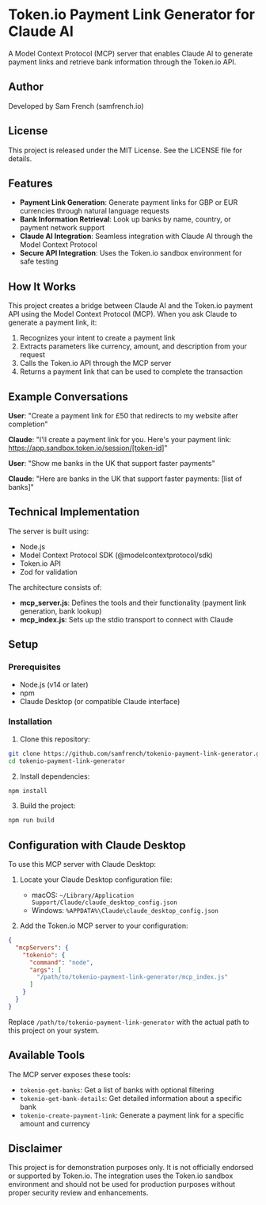 # Token.io Payment Link Generator for Claude AI

A Model Context Protocol (MCP) server that enables Claude AI to generate payment links and retrieve bank information through the Token.io API.

## Author

Developed by Sam French (samfrench.io)

## License

This project is released under the MIT License. See the LICENSE file for details.

## Features

- **Payment Link Generation**: Generate payment links for GBP or EUR currencies through natural language requests
- **Bank Information Retrieval**: Look up banks by name, country, or payment network support
- **Claude AI Integration**: Seamless integration with Claude AI through the Model Context Protocol
- **Secure API Integration**: Uses the Token.io sandbox environment for safe testing

## How It Works

This project creates a bridge between Claude AI and the Token.io payment API using the Model Context Protocol (MCP). When you ask Claude to generate a payment link, it:

1. Recognizes your intent to create a payment link
2. Extracts parameters like currency, amount, and description from your request
3. Calls the Token.io API through the MCP server
4. Returns a payment link that can be used to complete the transaction

## Example Conversations

**User**: "Create a payment link for £50 that redirects to my website after completion"

**Claude**: "I'll create a payment link for you. Here's your payment link: https://app.sandbox.token.io/session/[token-id]"

**User**: "Show me banks in the UK that support faster payments"

**Claude**: "Here are banks in the UK that support faster payments: [list of banks]"

## Technical Implementation

The server is built using:

- Node.js
- Model Context Protocol SDK (@modelcontextprotocol/sdk)
- Token.io API
- Zod for validation

The architecture consists of:

- **mcp_server.js**: Defines the tools and their functionality (payment link generation, bank lookup)
- **mcp_index.js**: Sets up the stdio transport to connect with Claude

## Setup

### Prerequisites

- Node.js (v14 or later)
- npm
- Claude Desktop (or compatible Claude interface)

### Installation

1. Clone this repository:
```bash
git clone https://github.com/samfrench/tokenio-payment-link-generator.git
cd tokenio-payment-link-generator
```

2. Install dependencies:
```bash
npm install
```

3. Build the project:
```bash
npm run build
```

## Configuration with Claude Desktop

To use this MCP server with Claude Desktop:

1. Locate your Claude Desktop configuration file:
   - macOS: `~/Library/Application Support/Claude/claude_desktop_config.json`
   - Windows: `%APPDATA%\Claude\claude_desktop_config.json`

2. Add the Token.io MCP server to your configuration:

```json
{
  "mcpServers": {
    "tokenio": {
      "command": "node",
      "args": [
        "/path/to/tokenio-payment-link-generator/mcp_index.js"
      ]
    }
  }
}
```

Replace `/path/to/tokenio-payment-link-generator` with the actual path to this project on your system.

## Available Tools

The MCP server exposes these tools:

- `tokenio-get-banks`: Get a list of banks with optional filtering
- `tokenio-get-bank-details`: Get detailed information about a specific bank
- `tokenio-create-payment-link`: Generate a payment link for a specific amount and currency

## Disclaimer

This project is for demonstration purposes only. It is not officially endorsed or supported by Token.io. The integration uses the Token.io sandbox environment and should not be used for production purposes without proper security review and enhancements. 